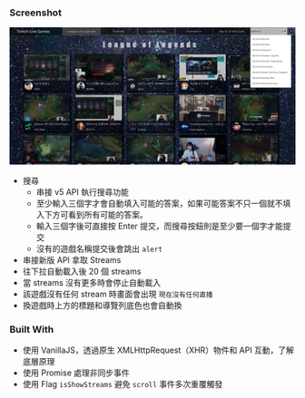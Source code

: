 ### Screenshot
![Alt Twitch](./twitch.png)

- 搜尋
  - 串接 v5 API 執行搜尋功能
  - 至少輸入三個字才會自動填入可能的答案，如果可能答案不只一個就不填入下方可看到所有可能的答案。
  - 輸入三個字後可直接按 Enter 提交，而搜尋按鈕則是至少要一個字才能提交
  - 沒有的遊戲名稱提交後會跳出 `alert`
- 串接新版 API 拿取 Streams
- 往下拉自動載入後 20 個 streams
- 當 streams 沒有更多時會停止自動載入
- 該遊戲沒有任何 stream 時畫面會出現 `現在沒有任何直播`
- 換遊戲時上方的標題和導覽列底色也會自動換




### Built With
- 使用 VanillaJS，透過原生 XMLHttpRequest（XHR）物件和 API 互動，了解底層原理
- 使用 Promise 處理非同步事件
- 使用 Flag `isShowStreams` 避免 `scroll` 事件多次重覆觸發